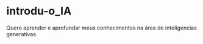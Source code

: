# introdu-o_IA
Quero aprender e aprofundar meus conhecimentos na área de inteligencias generativas. 
